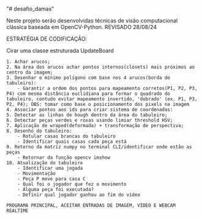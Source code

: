 "# desafio_damas" 

Neste projeto serão desenvolvidas técnicas de visão computacional clássica baseada em OpenCV-Python.
REVISADO 28/08/24

ESTRATÉGIA DE CODIFICAÇÃO:

Cirar uma classe estruturada UpdateBoard

    1. Achar arucos;
    2. Na área dos arucos achar pontos internos(closets) mais proximos ao centro da imagem;
    3. Desenhar o mínimo polígono com base nos 4 arucos(borda do tabuleiro):
        - Garantir a ordem dos pontos para mapeamento corretos(P1, P2, P3, P4) com mesma distância euclidiana para formar o quadrado do tabuleiro, contudo evitar mapeamento invertido, 'dobrado' (ex. P1, P3, P2, P4); OBS: tomar como base o posicionamento dos pixels na imagem
    4. Associar pontos aos ids para criar sistema de coordenadas:
    5. Detectar as linhas de hough dentro da área do tabuleiro;
    6. Detectar peças verdes e roxas usando limiar threshold HSV;
    7. Aplicação de wraped(deformada) + transformação de perspectiva;
    8. Desenho do tabuleiro:
        - Rotular casas brancas do tabuleiro
        - Identificar quais casas cada peça está
    9. Retorno da matriz numpy no terminal CLI/identificar onde estão as peças
        - Retornar da função opencv imshow
    10. Atualização do tabuleiro
        - Identificar uma jogada
        - Movimentação
        - Peça P move para casa C
        - Qual foi o jogador que fez o movimento
        - Alguma peça foi executada?
        - Definir qual jogador ganhou ao fim do vídeo

    PROGRAMA PRINCIPAL, ACEITAR ENTRADAS DE IMAGEM, VÍDEO E WEBCAM REALTIME